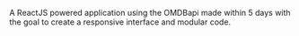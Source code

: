 A ReactJS powered application using the OMDBapi
made within 5 days with the goal to create a responsive interface and modular code.
